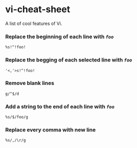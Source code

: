 # vi-cheat-sheet
A list of cool features of Vi.

### Replace the beginning of each line with *`foo`*
```
%s!^!foo!
```

### Replace the begging of each selected line with *`foo`*
```
'<,'>s!^!foo!
```

### Remove blank lines
```
g/^$/d
```

### Add a string to the end of each line with *`foo`*
```
%s/$/foo/g
```

### Replace every comma with new line
```
%s/,/\r/g
```

